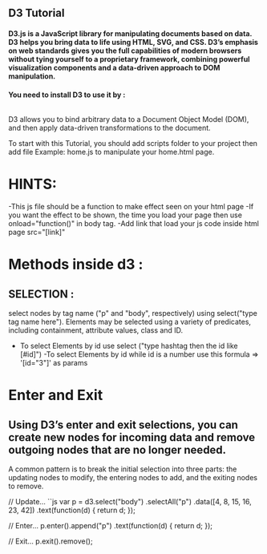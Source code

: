 ## D3 Tutorial

#### D3.js is a JavaScript library for manipulating documents based on data. D3 helps you bring data to life using HTML, SVG, and CSS. D3’s emphasis on web standards gives you the full capabilities of modern browsers without tying yourself to a proprietary framework, combining powerful visualization components and a data-driven approach to DOM manipulation.

#### You need to install D3 to use it by :
 ```js npm install d3 --save
  ```

D3 allows you to bind arbitrary data to a Document Object Model (DOM), and then apply data-driven transformations to the document.

To start with this Tutorial, you should add scripts folder to your project then add file Example: home.js to manipulate your home.html page.

# HINTS:
-This js file should be a function to make effect seen on your html page
-If you want the effect to be shown, the time you load your page then use onload="function()" in body tag.
-Add link that load your js code inside html page src="[link]"

# Methods inside d3 :

## SELECTION :
select nodes by tag name ("p" and "body", respectively) using select("type tag name here"). Elements may be selected using a variety of predicates, including containment, attribute values, class and ID.
- To select Elements by id use select ("type hashtag then the id like [#id]")
-To select Elements by id while id is a number use this formula  => '[id="3"]' as params


# Enter and Exit

## Using D3’s enter and exit selections, you can create new nodes for incoming data and remove outgoing nodes that are no longer needed.  

A common pattern is to break the initial selection into three parts: the updating nodes to modify, the entering nodes to add, and the exiting nodes to remove.

// Update…
``js
var p = d3.select("body")
  .selectAll("p")
  .data([4, 8, 15, 16, 23, 42])
    .text(function(d) { return d; });

// Enter…
p.enter().append("p")
    .text(function(d) { return d; });

// Exit…
p.exit().remove();
```
